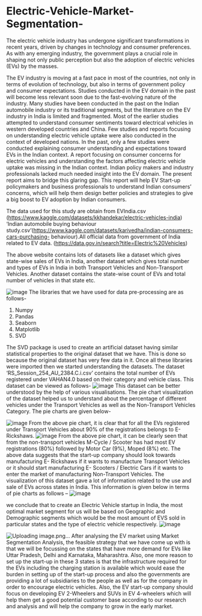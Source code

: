 # Electric-Vehicle-Market-Segmentation-
The electric vehicle industry has undergone significant transformations in recent years, driven by changes in technology and consumer preferences. As with any emerging industry, the government plays a crucial role in shaping not only public perception but also the adoption of electric vehicles (EVs) by the masses. 

The EV industry is moving at a fast pace in most of the countries, not only in terms of evolution of technology, but also in terms of government policy and consumer expectations. Studies conducted in the EV domain in the past will become less relevant soon due to the fast-evolving nature of the industry. Many studies have been conducted in the past on the Indian automobile industry or its traditional segments, but the literature on the EV industry in India is limited and fragmented. Most of the earlier studies attempted to understand consumer sentiments toward electrical vehicles in western developed countries and China. Few studies and reports focusing on understanding electric vehicle uptake were also conducted in the context of developed nations. In the past, only a few studies were conducted explaining consumer understanding and expectations toward EVs in the Indian context. A report focusing on consumer concerns for electric vehicles and understanding the factors affecting electric vehicle uptake was missing in the Indian context. Indian policy makers and industry professionals lacked much needed insight into the EV domain. The present report aims to bridge this glaring gap. This report will help EV Start-up policymakers and business professionals to understand Indian consumers’ concerns, which will help them design better policies and strategies to give a big boost to EV adoption by Indian consumers.

The data used for this study are obtain from EVIndia.csv (https://www.kaggle.com/datasets/kkhandekar/electric-vehicles-india) ‘Indian automobile buying behaviour study.csv’(https://www.kaggle.com/datasets/karivedha/indian-consumers-cars-purchasing- behaviour).All official data from government of India related to EV data. (https://data.gov.in/search?title=Electric%20Vehicles)


The above website contains lots of datasets like a dataset which gives state-wise sales of EVs in India, another dataset which gives total number and types of EVs in India in both Transport Vehicles and Non-Transport Vehicles. Another dataset contains the state-wise count of EVs and total number of vehicles in that state etc.

![image](https://github.com/user-attachments/assets/dc82aae1-1d33-42b5-89d3-d4a99505a80e)
The libraries that we have used for data pre-processing are as follows-
1)	Numpy
2)	Pandas
3)	Seaborn
4)	Matplotlib
5)	SVD

The SVD package is used to create an artificial dataset having similar statistical properties to the original dataset that we have. This is done so because the original dataset has very few data in it.
Once all these libraries were imported then we started understanding the datasets.
The dataset
‘RS_Session_254_AU_2384.C.i.csv’ contains the total number of EVs registered under
VAHAN4.0 based on their category and vehicle class. This dataset can be viewed as follows-
![image](https://github.com/user-attachments/assets/3dbc60d5-55ae-477b-8dc6-20930dc32a6d)
This dataset can be better understood by the help of various visualisations. The pie chart visualization of the dataset helped us to understand about the percentage of different vehicles under the Transport Vehicles as well as the Non-Transport Vehicles Category. The pie charts are given below-

![image](https://github.com/user-attachments/assets/c6d6ce65-ef87-4bbd-8dd0-ef5f3ae8adbc)
From the above pie chart, it is clear that for all the EVs registered under Transport Vehicles about 90% of the registrations belongs to E-Rickshaws.
![image](https://github.com/user-attachments/assets/9e29a224-cb53-4377-a0df-0401cb8f8bf7)
From the above pie chart, it can be clearly seen that from the non-transport vehicles M-Cycle / Scooter has had most EV registrations (80%) followed by Motor Car (9%), Moped (8%) etc.
The above data suggests that the start-up company should look towards manufacturing E- Rickshaws if it wants to manufacture Transport Vehicles or it should start manufacturing E- Scooters / Electric Cars if it wants to enter the market of manufacturing Non-Transport Vehicles.
The visualization of this dataset gave a lot of information related to the use and sale of EVs across states in India. This information is given below in terms of pie charts as follows – 
![image](https://github.com/user-attachments/assets/6a2fedd0-0032-477d-8f76-390da9d4816b)

we conclude that to create an Electric Vehicle startup in India, the most optimal market segment for us will be based on Geographic and Demographic segments which would be the most amount of EVS sold in particular states and the type of electric vehicle respectively.
![image](https://github.com/user-attachments/assets/5e9aabce-5cb3-4eda-84bc-12a94f3d1e7f)

![Uploading image.png…]()
After analysing the EV market using Market Segmentation Analysis, the feasible strategy that we have come up with is that we will be focussing on the states that have more demand for EVs like Uttar Pradesh, Delhi and Karnataka, Maharashtra. Also, one more reason to set up the start-up in these 3 states is that the infrastructure required for the EVs including the charging station is available which would ease the burden in setting up of the start-up process and also the governments are providing a lot of subsidiaries to the people as well as for the company in order to encourage electric vehicles.
Also, the EV start-up company should focus on developing EV 2-Wheelers and SUVs in EV 4-wheelers which will help them get a good potential customer base according to our research and analysis and will help the company to grow in the early market.
